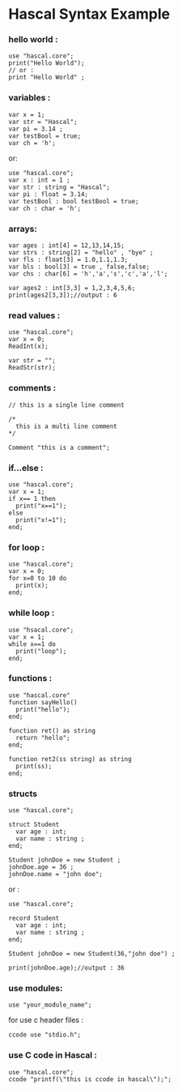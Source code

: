 # Hascal Syntax Example

### hello world :
```
use "hascal.core";
print("Hello World");
// or :
print "Hello World" ;
```
### variables :
```
var x = 1;
var str = "Hascal";
var pi = 3.14 ;
var testBool = true;
var ch = 'h';
```
or:
```
use "hascal.core";
var x : int = 1 ;
var str : string = "Hascal";
var pi : float = 3.14;
var testBool : bool testBool = true;
var ch : char = 'h';
```
### arrays:
```
var ages : int[4] = 12,13,14,15;
var strs : string[2] = "hello" , "bye" ;
var fls : float[3] = 1.0,1.1,1.3;
var bls : bool[3] = true , false,false;
var chs : char[6] = 'h','a','s','c','a','l'; 

var ages2 : int[3,3] = 1,2,3,4,5,6;
print(ages2[3,3]);//output : 6
```
### read values :
```
use "hascal.core";
var x = 0;
ReadInt(x);

var str = "";
ReadStr(str);
```
### comments :
```
// this is a single line comment

/*
  this is a multi line comment
*/

Comment "this is a comment";
```
### if...else :
```
use "hascal.core";
var x = 1;
if x== 1 then
  print("x==1");
else
  print("x!=1");
end;
```
### for loop :
```
use "hascal.core";
var x = 0;
for x=0 to 10 do
  print(x);
end;
```
### while loop :
```
use "hsacal.core";
var x = 1;
while x==1 do
  print("loop");
end;
```
### functions :
```
use "hascal.core"
function sayHello()
  print("hello");
end;

function ret() as string
  return "hello";
end;

function ret2(ss string) as string
  print(ss);
end;
```
### structs
```
use "hascal.core";

struct Student 
  var age : int;
  var name : string ;
end;

Student johnDoe = new Student ;
johnDoe.age = 36 ;
johnDoe.name = "john doe";
```
or :
```
use "hascal.core";

record Student 
  var age : int;
  var name : string ;
end;

Student johnDoe = new Student(36,"john doe") ;

print(johnDoe.age);//output : 36
```
### use modules:
```
use "your_module_name";
```
for use c header files :
```
ccode use "stdio.h";
```
### use C code in Hascal :
```
use "hascal.core";
ccode "printf(\"this is ccode in hascal\");";
```
